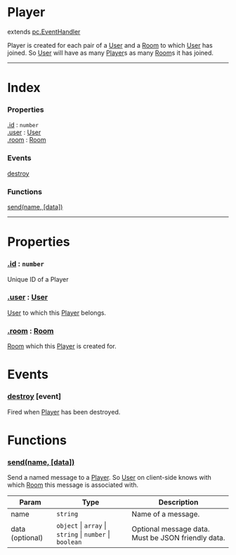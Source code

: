 # Player
extends [pc.EventHandler]

Player is created for each pair of a [User] and a [Room] to which [User] has joined. So [User] will have as many [Player]s as many [Room]s it has joined.

---

# Index

### Properties

<a href='#property_id'>.id</a> : `number`  
<a href='#property_user'>.user</a> : [User]  
<a href='#property_room'>.room</a> : [Room]  

### Events

<a href='#event_destroy'>destroy</a>  

### Functions

<a href='#function_send'>send(name, [data])</a>  


---


# Properties

<a name='property_id'></a>
### <a href='#property_id'>.id</a> : `number`  
Unique ID of a Player

<a name='property_user'></a>
### <a href='#property_user'>.user</a> : [User]  
[User] to which this [Player] belongs.

<a name='property_room'></a>
### <a href='#property_room'>.room</a> : [Room]  
[Room] which this [Player] is created for.



# Events

<a name='event_destroy'></a>
### <a href='#event_destroy'>destroy</a> [event]  
Fired when [Player] has been destroyed.



# Functions

<a name='function_send'></a>
### <a href='#function_send'>send(name, [data])</a>  

Send a named message to a [Player]. So [User] on client-side knows with which [Room] this message is associated with.

| Param | Type | Description |
| --- | --- | --- |
| name | `string` | Name of a message. |  
| data (optional) | `object` &#124; `array` &#124; `string` &#124; `number` &#124; `boolean` | Optional message data. Must be JSON friendly data. |  




[pc.EventHandler]: https://developer.playcanvas.com/en/api/pc.EventHandler.html  
[Player]: ./Player.md  
[User]: ./User.md  
[Room]: ./Room.md  
